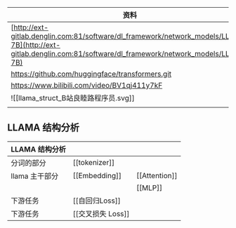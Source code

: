 
| 资料                                                                                                                                                               |
| ---------------------------------------------------------------------------------------------------------------------------------------------------------------- |
| [http://ext-gitlab.denglin.com:81/software/dl_framework/network_models/LLaMA-7B](http://ext-gitlab.denglin.com:81/software/dl_framework/network_models/LLaMA-7B) |
| https://github.com/huggingface/transformers.git                                                                                                                  |
| https://www.bilibili.com/video/BV1qj411y7kF                                                                                                                      |
| ![[llama_struct_B站良睦路程序员.svg]]                                                                                                                                   |
|                                                                                                                                                                  |

## LLAMA 结构分析
| LLAMA 结构分析 |               |               |
| ---------- | ------------- | ------------- |
| 分词的部分      | [[tokenizer]] |               |
| llama 主干部分 | [[Embedding]] | [[Attention]] |
|            |               | [[MLP]]       |
| 下游任务       | [[自回归Loss]]   |               |
| 下游任务       | [[交叉损失 Loss]] |               |
